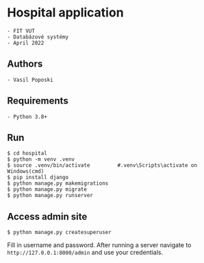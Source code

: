 # Hospital application
    - FIT VUT
    - Databázové systémy 
    - April 2022

## Authors
    - Vasil Poposki

## Requirements
    - Python 3.8+

## Run
```shell
$ cd hospital
$ python -m venv .venv
$ source .venv/bin/activate         #.venv\Scripts\activate on Windows(cmd)
$ pip install django
$ python manage.py makemigrations
$ python manage.py migrate
$ python manage.py runserver
```



## Access admin site
```shell
$ python manage.py createsuperuser
```
Fill in username and password. After running a server navigate to ```http://127.0.0.1:8000/admin``` and use your credentials.